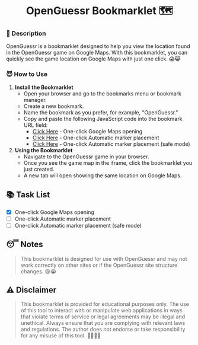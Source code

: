 <h1 align="center">OpenGuessr Bookmarklet 🗺️</h1>

### 🤔 Description
OpenGuessr is a bookmarklet designed to help you view the location found in the OpenGuessr game on Google Maps. With this bookmarklet, you can quickly see the game location on Google Maps with just one click. 😱😹

### 😈 How to Use
1. **Install the Bookmarklet**
    - Open your browser and go to the bookmarks menu or bookmark manager.
    - Create a new bookmark.
    - Name the bookmark as you prefer, for example, "OpenGuessr."
    - Copy and paste the following JavaScript code into the bookmark URL field:
        - [Click Here](https://github.com/syauqqii/openguessr/blob/main/src/gmaps.js) - One-click Google Maps opening
        - [Click Here](https://github.com/syauqqii/openguessr/blob/main/src/marker.js) - One-click Automatic marker placement
        - [Click Here](https://github.com/syauqqii/openguessr/blob/main/src/marker-safe_mode.js) - One-click Automatic marker placement (safe mode)
2. **Using the Bookmarklet**
    - Navigate to the OpenGuessr game in your browser.
    - Once you see the game map in the iframe, click the bookmarklet you just created.
    - A new tab will open showing the same location on Google Maps.

## 📚 Task List
- [x] One-click Google Maps opening
- [ ] One-click Automatic marker placement
- [ ] One-click Automatic marker placement (safe mode)

## 😴 Notes
> This bookmarklet is designed for use with OpenGuessr and may not work correctly on other sites or if the OpenGuessr site structure changes. 😪😭

## ⚠️ Disclaimer
> This bookmarklet is provided for educational purposes only. The use of this tool to interact with or manipulate web applications in ways that violate terms of service or legal agreements may be illegal and unethical. Always ensure that you are complying with relevant laws and regulations. The author does not endorse or take responsibility for any misuse of this tool. 🏃‍♂️🏃‍♂️
